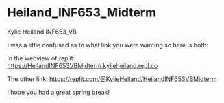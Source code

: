 # Heiland_INF653_Midterm
Kylie Heiland
INF653_VB

I was a little confused as to what link you were wanting so here is both:

In the webview of replit: https://HeilandINF653VBMidterm.kylieheiland.repl.co

The other link: https://replit.com/@KylieHeiland/HeilandINF653VBMidterm

I hope you had a great spring break!
